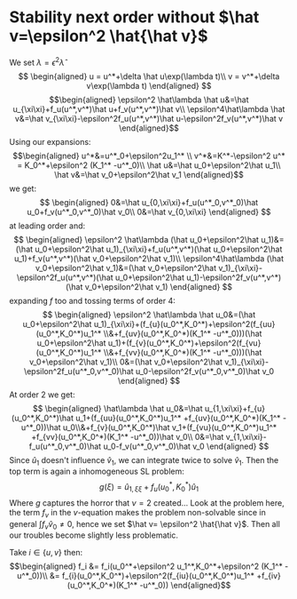 # Stability next order without $\hat v=\epsilon^2 \hat{\hat v}$ 
We set $\lambda = \epsilon^2 \hat\lambda$ 
$$
\begin{aligned}
u = u^*+\delta \hat u\exp(\lambda t)\\
v = v^*+\delta v\exp(\lambda t) 
\end{aligned}
$$
$$\begin{aligned}
\epsilon^2 \hat\lambda \hat u&=\hat u_{\xi\xi}+f_u(u^*,v^*)\hat u+f_v(u^*,v^*)\hat v\\
\epsilon^4\hat\lambda \hat v&=\hat v_{\xi\xi}-\epsilon^2f_u(u^*,v^*)\hat u-\epsilon^2f_v(u^*,v^*)\hat v
\end{aligned}$$
Using our expansions: 
$$\begin{aligned}
u^*&=u^*_0+\epsilon^2u_1^* \\ 
v^*&=K^*-\epsilon^2 u^* = K_0^*+\epsilon^2 (K_1^* -u^*_0)\\
\hat u&=\hat u_0+\epsilon^2\hat u_1\\
\hat v&=\hat v_0+\epsilon^2\hat v_1
\end{aligned}$$
we get:
$$
\begin{aligned}
0&=\hat u_{0,\xi\xi}+f_u(u^*_0,v^*_0)\hat u_0+f_v(u^*_0,v^*_0)\hat v_0\\
0&=\hat v_{0,\xi\xi}
\end{aligned}
$$
at leading order and:
$$
\begin{aligned}
\epsilon^2 \hat\lambda (\hat u_0+\epsilon^2\hat u_1)&=(\hat u_0+\epsilon^2\hat u_1)_{\xi\xi}+f_u(u^*,v^*)(\hat u_0+\epsilon^2\hat u_1)+f_v(u^*,v^*)(\hat v_0+\epsilon^2\hat v_1)\\
\epsilon^4\hat\lambda (\hat v_0+\epsilon^2\hat v_1)&=(\hat v_0+\epsilon^2\hat v_1)_{\xi\xi}-\epsilon^2f_u(u^*,v^*)(\hat u_0+\epsilon^2\hat u_1)-\epsilon^2f_v(u^*,v^*)(\hat v_0+\epsilon^2\hat v_1)
\end{aligned}
$$
expanding $f$ too and tossing terms of order $4$:
$$
\begin{aligned}
\epsilon^2 \hat\lambda \hat u_0&=(\hat u_0+\epsilon^2\hat u_1)_{\xi\xi}+(f_{u}(u_0^*,K_0^*)+\epsilon^2(f_{uu}(u_0^*,K_0^*)u_1^* \\&+f_{uv}(u_0^*,K_0^*)(K_1^* -u^*_0)))(\hat u_0+\epsilon^2\hat u_1)+(f_{v}(u_0^*,K_0^*)+\epsilon^2(f_{vu}(u_0^*,K_0^*)u_1^* \\&+f_{vv}(u_0^*,K_0^*)(K_1^* -u^*_0)))(\hat v_0+\epsilon^2\hat v_1)\\
0&=(\hat v_0+\epsilon^2\hat v_1)_{\xi\xi}-\epsilon^2f_u(u^*_0,v^*_0)\hat u_0-\epsilon^2f_v(u^*_0,v^*_0)\hat v_0
\end{aligned}
$$
At order 2 we get:
$$
\begin{aligned}
\hat\lambda \hat u_0&=\hat u_{1,\xi\xi}+f_{u}(u_0^*,K_0^*)\hat u_1+(f_{uu}(u_0^*,K_0^*)u_1^* +f_{uv}(u_0^*,K_0^*)(K_1^* -u^*_0))\hat u_0\\&+f_{v}(u_0^*,K_0^*)\hat v_1+(f_{vu}(u_0^*,K_0^*)u_1^* +f_{vv}(u_0^*,K_0^*)(K_1^* -u^*_0))\hat v_0\\
0&=\hat v_{1,\xi\xi}-f_u(u^*_0,v^*_0)\hat u_0-f_v(u^*_0,v^*_0)\hat v_0
\end{aligned}
$$
Since $\hat u_1$ doesn't influence $\hat v_1$, we can integrate twice to solve $\hat v_1$. Then the top term is again a inhomogeneous SL problem:
$$
g(\xi)=\hat u_{1,\xi\xi}+f_{u}(u_0^*,K_0^*)\hat u_1
$$
Where $g$ captures the horror that $\nu=2$ created...
Look at the problem here, the term $f_v$ in the $v$-equation makes the problem non-solvable since in general $\int f_v \hat v_0\not=0$, hence we set $\hat v= \epsilon^2 \hat{\hat v}$. Then all our troubles become slightly less problematic. 


Take $i\in\{u,v\}$ then:
$$\begin{aligned}
f_i &= f_i(u_0^*+\epsilon^2 u_1^*,K_0^*+\epsilon^2 (K_1^* -u^*_0))\\
&= f_{i}(u_0^*,K_0^*)+\epsilon^2(f_{iu}(u_0^*,K_0^*)u_1^* +f_{iv}(u_0^*,K_0^*)(K_1^* -u^*_0))
\end{aligned}$$
